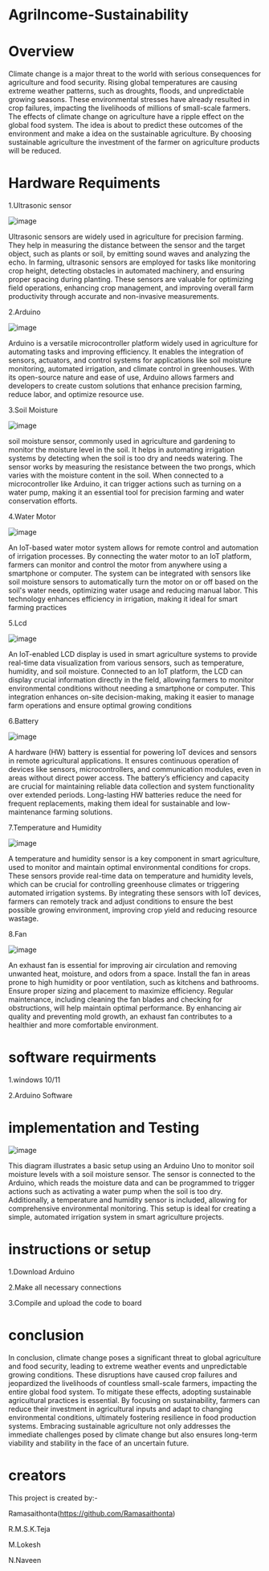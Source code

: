# AgriIncome-Sustainability
# Overview
Climate change is a major threat to the world with serious consequences for agriculture and food security.
Rising global temperatures are causing extreme weather patterns, such as droughts, floods, and unpredictable growing seasons.
These environmental stresses have already resulted in crop failures, impacting the livelihoods of millions of small-scale farmers.
The effects of climate change on agriculture have a ripple effect on the global food system.
The idea is about to predict these outcomes of the environment and make a idea on the sustainable agriculture.
By choosing sustainable agriculture the investment of the farmer on agriculture products will be reduced.

# Hardware Requiments
1.Ultrasonic sensor

![image](https://github.com/user-attachments/assets/2a6a65b8-c9d3-4bae-969d-219dc8435413)

Ultrasonic sensors are widely used in agriculture for precision farming. They help in measuring the distance between the sensor and the target object, such as plants or soil, by emitting sound waves and analyzing the echo. In farming, ultrasonic sensors are employed for tasks like monitoring crop height, detecting obstacles in automated machinery, and ensuring proper spacing during planting. These sensors are valuable for optimizing field operations, enhancing crop management, and improving overall farm productivity through accurate and non-invasive measurements.

2.Arduino

![image](https://github.com/user-attachments/assets/5b9c8f40-65c9-4f60-b154-5c88a71285b8)

Arduino is a versatile microcontroller platform widely used in agriculture for automating tasks and improving efficiency. It enables the integration of sensors, actuators, and control systems for applications like soil moisture monitoring, automated irrigation, and climate control in greenhouses. With its open-source nature and ease of use, Arduino allows farmers and developers to create custom solutions that enhance precision farming, reduce labor, and optimize resource use.

3.Soil Moisture

![image](https://github.com/user-attachments/assets/629739c9-eee2-4c13-9b16-d97a546146f3)

soil moisture sensor, commonly used in agriculture and gardening to monitor the moisture level in the soil. It helps in automating irrigation systems by detecting when the soil is too dry and needs watering. The sensor works by measuring the resistance between the two prongs, which varies with the moisture content in the soil. When connected to a microcontroller like Arduino, it can trigger actions such as turning on a water pump, making it an essential tool for precision farming and water conservation efforts.

4.Water Motor

![image](https://github.com/user-attachments/assets/b9100fbd-539a-474c-be3c-85b7821b5ee3)


An IoT-based water motor system allows for remote control and automation of irrigation processes. By connecting the water motor to an IoT platform, farmers can monitor and control the motor from anywhere using a smartphone or computer. The system can be integrated with sensors like soil moisture sensors to automatically turn the motor on or off based on the soil's water needs, optimizing water usage and reducing manual labor. This technology enhances efficiency in irrigation, making it ideal for smart farming practices

5.Lcd

![image](https://github.com/user-attachments/assets/aceb9b5a-ed51-4691-95e1-7f01a14b0be7)

An IoT-enabled LCD display is used in smart agriculture systems to provide real-time data visualization from various sensors, such as temperature, humidity, and soil moisture. Connected to an IoT platform, the LCD can display crucial information directly in the field, allowing farmers to monitor environmental conditions without needing a smartphone or computer. This integration enhances on-site decision-making, making it easier to manage farm operations and ensure optimal growing conditions

6.Battery

![image](https://github.com/user-attachments/assets/e8a5d220-fc68-40d9-84e2-768e61b93b90)

A hardware (HW) battery is essential for powering IoT devices and sensors in remote agricultural applications. It ensures continuous operation of devices like sensors, microcontrollers, and communication modules, even in areas without direct power access. The battery’s efficiency and capacity are crucial for maintaining reliable data collection and system functionality over extended periods. Long-lasting HW batteries reduce the need for frequent replacements, making them ideal for sustainable and low-maintenance farming solutions.



7.Temperature and Humidity 

![image](https://github.com/user-attachments/assets/4a6aa679-927d-4570-98e8-d0210357ce0d)

A temperature and humidity sensor is a key component in smart agriculture, used to monitor and maintain optimal environmental conditions for crops. These sensors provide real-time data on temperature and humidity levels, which can be crucial for controlling greenhouse climates or triggering automated irrigation systems. By integrating these sensors with IoT devices, farmers can remotely track and adjust conditions to ensure the best possible growing environment, improving crop yield and reducing resource wastage.

8.Fan

![image](https://github.com/user-attachments/assets/7bf84cf6-13b0-46ca-8d32-f25573af4b1c)

An exhaust fan is essential for improving air circulation and removing unwanted heat, moisture, and odors from a space. Install the fan in areas prone to high humidity or poor ventilation, such as kitchens and bathrooms. Ensure proper sizing and placement to maximize efficiency. Regular maintenance, including cleaning the fan blades and checking for obstructions, will help maintain optimal performance. By enhancing air quality and preventing mold growth, an exhaust fan contributes to a healthier and more comfortable environment.


# software requirments
1.windows 10/11

2.Arduino Software 

# implementation and Testing

![image](https://github.com/user-attachments/assets/3a6d8927-41f2-4fda-90b6-7182bbf267cf)

This diagram illustrates a basic setup using an Arduino Uno to monitor soil moisture levels with a soil moisture sensor. The sensor is connected to the Arduino, which reads the moisture data and can be programmed to trigger actions such as activating a water pump when the soil is too dry. Additionally, a temperature and humidity sensor is included, allowing for comprehensive environmental monitoring. This setup is ideal for creating a simple, automated irrigation system in smart agriculture projects.

# instructions or setup
1.Download  Arduino

2.Make all necessary connections

3.Compile and upload the code to board

# conclusion

In conclusion, climate change poses a significant threat to global agriculture and food security, leading to extreme weather events and unpredictable growing conditions. These disruptions have caused crop failures and jeopardized the livelihoods of countless small-scale farmers, impacting the entire global food system. To mitigate these effects, adopting sustainable agricultural practices is essential. By focusing on sustainability, farmers can reduce their investment in agricultural inputs and adapt to changing environmental conditions, ultimately fostering resilience in food production systems. Embracing sustainable agriculture not only addresses the immediate challenges posed by climate change but also ensures long-term viability and stability in the face of an uncertain future.

# creators 
This project is created by:-

Ramasaithonta(https://github.com/Ramasaithonta)

R.M.S.K.Teja

M.Lokesh

N.Naveen
